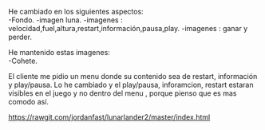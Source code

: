 He cambiado en los siguientes aspectos:
<br>
-Fondo.
-imagen luna.
-imagenes : velocidad,fuel,altura,restart,información,pausa,play.
-imagenes : ganar y perder.

He mantenido estas imagenes:<br>
-Cohete.

El cliente me pidio un menu donde su contenido sea de restart, información y play/pausa. Lo he cambiado y el play/pausa, inforamcion, restart estaran visibles en el juego y no dentro del menu , porque pienso que es mas comodo así.



https://rawgit.com/jordanfast/lunarlander2/master/index.html
